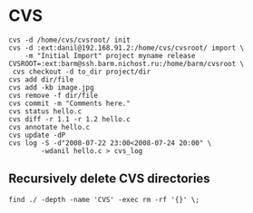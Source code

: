 CVS
===

    cvs -d /home/cvs/cvsroot/ init
    cvs -d :ext:danil@192.168.91.2:/home/cvs/cvsroot/ import \
        -m "Initial Import" project myname release
    CVSROOT=:ext:barm@ssh.barm.nichost.ru:/home/barm/cvsroot \
     cvs checkout -d to_dir project/dir
    cvs add dir/file
    cvs add -kb image.jpg
    cvs remove -f dir/file
    cvs commit -m "Comments here."
    cvs status hello.c
    cvs diff -r 1.1 -r 1.2 hello.c
    cvs annotate hello.c
    cvs update -dP
    cvs log -S -d"2008-07-22 23:00<2008-07-24 20:00" \
            -wdanil hello.c > cvs_log

Recursively delete CVS directories
----------------------------------

    find ./ -depth -name 'CVS' -exec rm -rf '{}' \;
